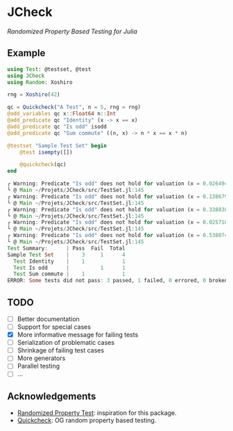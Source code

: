 # JCheck
*Randomized Property Based Testing for Julia*

## Example

``` julia
using Test: @testset, @test
using JCheck
using Random: Xoshiro

rng = Xoshiro(42)

qc = Quickcheck("A Test", n = 5, rng = rng)
@add_variables qc x::Float64 n::Int
@add_predicate qc "Identity" (x -> x == x)
@add_predicate qc "Is odd" isodd
@add_predicate qc "Sum commute" ((n, x) -> n * x == x * n)

@testset "Sample Test Set" begin
    @test isempty([])

    @quickcheck(qc)
end
```

``` julia
┌ Warning: Predicate "Is odd" does not hold for valuation (x = 0.02649402104579135,)
└ @ Main ~/Projets/JCheck/src/TestSet.jl:145
┌ Warning: Predicate "Is odd" does not hold for valuation (x = 0.1386790386668667,)
└ @ Main ~/Projets/JCheck/src/TestSet.jl:145
┌ Warning: Predicate "Is odd" does not hold for valuation (x = 0.3388381873521852,)
└ @ Main ~/Projets/JCheck/src/TestSet.jl:145
┌ Warning: Predicate "Is odd" does not hold for valuation (x = 0.025718876907983246,)
└ @ Main ~/Projets/JCheck/src/TestSet.jl:145
┌ Warning: Predicate "Is odd" does not hold for valuation (x = 0.538074498993818,)
└ @ Main ~/Projets/JCheck/src/TestSet.jl:145
Test Summary:      | Pass  Fail  Total
Sample Test Set    |    3     1      4
  Test Identity    |    1            1
  Test Is odd      |          1      1
  Test Sum commute |    1            1
ERROR: Some tests did not pass: 3 passed, 1 failed, 0 errored, 0 broken.
```

## TODO
- [ ] Better documentation
- [ ] Support for special cases
- [X] More informative message for failing tests
- [ ] Serialization of problematic cases
- [ ] Shrinkage of failing test cases
- [ ] More generators
- [ ] Parallel testing
- [ ] ...

## Acknowledgements
- [Randomized Property Test](https://git.sr.ht/~quf/RandomizedPropertyTest.jl): inspiration for this package.
- [Quickcheck](https://github.com/nick8325/quickcheck): OG random
  property based testing.
